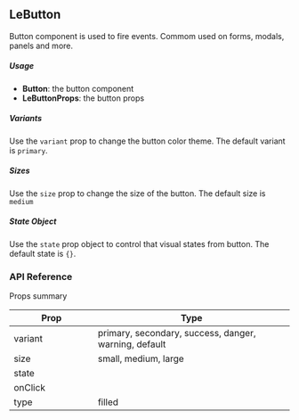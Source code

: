 ## LeButton

Button component is used to fire events. Commom used on forms, modals, panels and more.

##### Usage

<div>
	<ImportCode></ImportCode>
</div>

- **Button**: the button component
- **LeButtonProps**: the button props

##### Variants

Use the `variant` prop to change the button color theme. The default variant is `primary`.

<div>
<VariantPreview></VariantPreview>
<div>

##### Sizes

Use the `size` prop to change the size of the button. The default size is `medium`

<div>
<SizePreview></SizePreview>
</div>

##### State Object

Use the `state` prop object to control that visual states from button. The default state is `{}`.

<div>
<StatePreview></StatePreview>
</div>

### API Reference

Props summary

<div>
<table width="100%" border="0">
<thead>
<tr>
<th>Prop</th>
<th>Type</th>
</tr>
</thead>
<tbody>
<tr>
<td width="30%">variant</td>
<td>primary, secondary, success, danger, warning, default</td>
</tr>
<tr>
<td width="30%">size</td>
<td>small, medium, large</td>
</tr>
<tr>
<td width="30%">state</td>
<td><Code language="jsx" children="{ disabled: boolean }"></Code></td>
</tr>
<tr>
<td width="30%">onClick</td>
<td><Code language="jsx" children="() => void"></Code></td>
</tr>
<tr>
<td width="30%">type</td>
<td>filled</td>
</tr>
</tbody>
</table>
</div>
